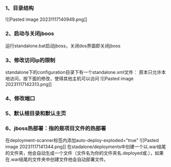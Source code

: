 ### 1、目录结构
![[Pasted image 20231117140949.png]]
### 2、启动与关闭jboos
运行standalone.bat启动jboss，关闭dos界面即关闭jboss
### 3、修改访问ip的限制
standalone下的configuration目录下有一个standalone.xml文件：
原本只允许本地访问，按下面的修改，使得其他主机可以访问
![[Pasted image 20231117142313.png]]
### 4、修改端口

### 5、默认根目录和默认主页


### 6、jboss热部署：指的是项目文件的热部署
在deployment-scanner标签内添加auto-deploy-exploded="true"
![[Pasted image 20231117141344.png]]
在stadalone/deployments中创建一个以.war结尾的文件夹，他会自动生成一个文件（文件名为你的文件夹名.deployed或.），如果在.war结尾的文件夹中创建文件他会自动部署文件。